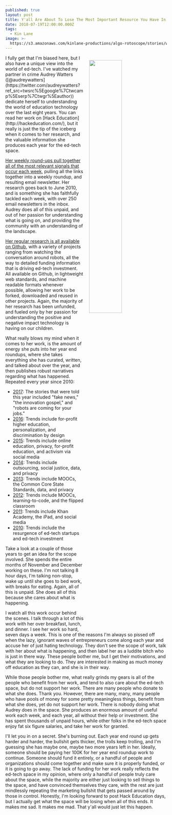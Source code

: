 ```yaml
---
published: true
layout: post
title: Y'all Are About To Lose The Most Important Resource You Have In Ed-Tech
date: 2018-07-19T12:00:00.000Z
tags:
  - Kin Lane
image: >-
  https://s3.amazonaws.com/kinlane-productions/algo-rotoscope/stories/window-mountain_clean_view.jpg
---
```

<p><img src="{{ page.image }}" width="45%" align="right" style="padding: 15px;" /></p>I fully get that I'm biased here, but I also have a unique view into the world of ed-tech. I've watched my partner in crime Audrey Watters ([@audreywatters](https://twitter.com/audreywatters?ref_src=twsrc%5Egoogle%7Ctwcamp%5Eserp%7Ctwgr%5Eauthor)) dedicate herself to understanding the world of education technology over the last eight years. You can read her work on [Hack Education](http://hackeducation.com/), but it really is just the tip of the iceberg when it comes to her research, and the valuable information she produces each year for the ed-tech space.

[Her weekly round-ups pull together all of the most relevant signals that occur each week](http://hackeducation.com/archives.html), pulling all the links together into a weekly roundup, and resulting email newsletter. Her research goes back to June 2010, and is something she has faithfully tackled each week, with over 250 email newsletters in the inbox. Audrey does all of this unpaid, and out of her passion for understanding what is going on, and providing the community with an understanding of the landscape.

[Her regular research is all available on Github](http://research.hackeducation.com/), with a variety of projects ranging from watching the conversation around robots, all the way to detailed funding information that is driving ed-tech investment. All available on Github, in lightweight web standards, and machine readable formats whenever possible, allowing her work to be forked, downloaded and reused in other projects. Again, the majority of her research has been unfunded, and fueled only by her passion for understanding the positive and negative impact technology is having on our children.

What really blows my mind when it comes to her work, is the amount of energy she puts into her year end roundups, where she takes everything she has curated, written, and talked about over the year, and then publishes robust narratives regarding what has happened. Repeated every year since 2010:

- [2017](http://2017trends.hackeducation.com/): The stories that were told this year included "fake news," "the innovation gospel," and "robots are coming for your jobs."
- [2016](http://2016trends.hackeducation.com/): Trends include for-profit higher education, personalization, and discrimination by design
- [2015](http://2015trends.hackeducation.com/): Trends include online education, privacy, for-profit education, and activism via social media
- [2014](http://2014trends.hackeducation.com/): Trends include outsourcing, social justice, data, and privacy
- [2013](http://2013trends.hackeducation.com/): Trends include MOOCs, the Common Core State Standards, data, and privacy
- [2012](http://2012trends.hackeducation.com/): Trends include MOOCs, learning-to-code, and the flipped classroom
- [2011](http://2011trends.hackeducation.com/): Trends include Khan Academy, the iPad, and social media
- [2010](http://2010trends.hackeducation.com/): Trends include the resurgence of ed-tech startups and ed-tech investment

Take a look at a couple of those years to get an idea for the scope involved. She spends the entire months of November and December working on these. I'm not talking 8 hour days, I'm talking non-stop, wake up until she goes to bed work, with breaks for eating. Again, all of this is unpaid. She does all of this because she cares about what is happening.

I watch all this work occur behind the scenes. I talk through a lot of this work with her over breakfast, lunch, and dinner. I see her work so hard, seven days a week. This is one of the reasons I'm always so pissed off when the lazy, ignorant waves of entrepreneurs come along each year and accuse her of just hating technology. They don't see the scope of work, talk with her about what is happening, and then label her as a luddite bitch who is just in there way. These people bother me, but I get their motivations, and what they are looking to do. They are interested in making as much money off education as they can, and she is in their way.

While those people bother me, what really grinds my gears is all of the people who benefit from her work, and tend to also care about the ed-tech space, but do not support her work. There are many people who donate to what she does. Thank you. However, there are many, many, many people who have pools of money for some pretty meaningless things, benefit from what she does, yet do not support her work. There is nobody doing what Audrey does in the space. She produces an enormous amount of useful work each week, and each year, all without their help or investment. She has spent thousands of unpaid hours, while other folks in the ed-tech space enjoy fat six figure salaries, and take her work for granted.

I'll let you in on a secret. She's burning out. Each year end round up gets harder and harder, the bullshit gets thicker, the trolls keep trolling, and I'm guessing she has maybe one, maybe two more years left in her. Ideally, someone should be paying her 100K for her year end roundup work to continue. Someone should fund it entirely, or a handful of people and organizations should come together and make sure it is properly funded, or it is going to go away. The lack of funding for her work really reflects the ed-tech space in my opinion, where only a handful of people truly care about the space, while the majority are either just looking to sell things to the space, and have convinced themselves they care, with the rest are just mindlessly repeating the marketing bullshit that gets passed around by those in control. Honestly, I'm looking forward to post Hack Education days, but I actually get what the space will be losing when all of this ends. It makes me sad. It makes me mad. That y'all would just let this happen.
